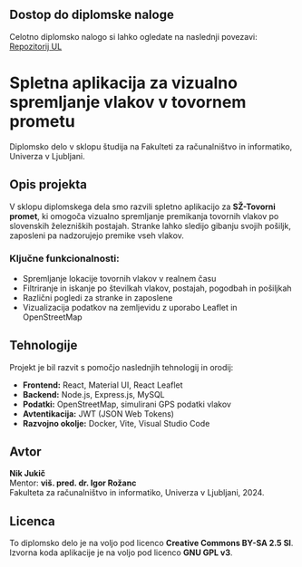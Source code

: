 ## Dostop do diplomske naloge

Celotno diplomsko nalogo si lahko ogledate na naslednji povezavi:  
[Repozitorij UL](https://repozitorij.uni-lj.si/IzpisGradiva.php?lang=slv&id=161311)

# Spletna aplikacija za vizualno spremljanje vlakov v tovornem prometu

Diplomsko delo v sklopu študija na Fakulteti za računalništvo in informatiko, Univerza v Ljubljani.

## Opis projekta

V sklopu diplomskega dela smo razvili spletno aplikacijo za **SŽ-Tovorni promet**, ki omogoča vizualno spremljanje premikanja tovornih vlakov po slovenskih železniških postajah. Stranke lahko sledijo gibanju svojih pošiljk, zaposleni pa nadzorujejo premike vseh vlakov.

### Ključne funkcionalnosti:
- Spremljanje lokacije tovornih vlakov v realnem času
- Filtriranje in iskanje po številkah vlakov, postajah, pogodbah in pošiljkah
- Različni pogledi za stranke in zaposlene
- Vizualizacija podatkov na zemljevidu z uporabo Leaflet in OpenStreetMap

## Tehnologije

Projekt je bil razvit s pomočjo naslednjih tehnologij in orodij:

- **Frontend:** React, Material UI, React Leaflet
- **Backend:** Node.js, Express.js, MySQL
- **Podatki:** OpenStreetMap, simulirani GPS podatki vlakov
- **Avtentikacija:** JWT (JSON Web Tokens)
- **Razvojno okolje:** Docker, Vite, Visual Studio Code

## Avtor

**Nik Jukič**  
Mentor: **viš. pred. dr. Igor Rožanc**  
Fakulteta za računalništvo in informatiko, Univerza v Ljubljani, 2024.

## Licenca

To diplomsko delo je na voljo pod licenco **Creative Commons BY-SA 2.5 SI**.  
Izvorna koda aplikacije je na voljo pod licenco **GNU GPL v3**.
